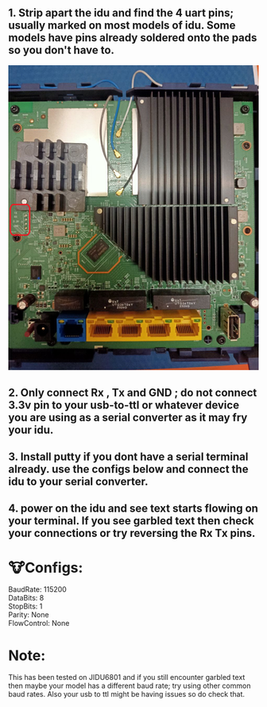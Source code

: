 ## 1. Strip apart the idu and find the 4 uart pins; usually marked on most models of idu. Some models have pins already soldered onto the pads so you don't have to.

![UART pin](Assets/UART_pin.png)

## 2. Only connect Rx , Tx and GND ; do not connect 3.3v pin to your usb-to-ttl or whatever device you are using as a serial converter as it may fry your idu.

## 3. Install putty if you dont have a serial terminal already. use the configs below and connect the idu to your serial converter. 

## 4. power on the idu and see text starts flowing on your terminal. If you see garbled text then check your connections or try reversing the Rx Tx pins. 
# **🐮Configs:**   
BaudRate: 115200  
DataBits: 8  
StopBits: 1  
Parity: None  
FlowControl: None

# Note:
This has been tested on JIDU6801 and if you still encounter garbled text then maybe your model has a different baud rate; try using other common baud rates. Also your usb to ttl might be having issues so do check that.